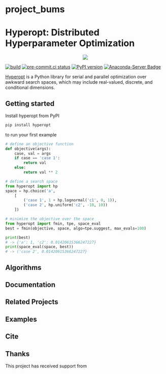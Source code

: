 # project_bums


# Hyperopt: Distributed Hyperparameter Optimization

<p align="center">
<img src="https://upload.wikimedia.org/wikipedia/de/thumb/d/dc/Hs-kempten-logo.svg/1200px-Hs-kempten-logo.svg.png" />
</p>

[![build](https://github.com/hyperopt/hyperopt/actions/workflows/build.yml/badge.svg)](https://github.com/hyperopt/hyperopt/actions/workflows/build.yml)
[![pre-commit.ci status](https://results.pre-commit.ci/badge/github/hyperopt/hyperopt/master.svg)](https://results.pre-commit.ci/latest/github/hyperopt/hyperopt/master)
[![PyPI version](https://badge.fury.io/py/hyperopt.svg)](https://badge.fury.io/py/hyperopt)
[![Anaconda-Server Badge](https://anaconda.org/conda-forge/hyperopt/badges/version.svg)](https://anaconda.org/conda-forge/hyperopt)

[Hyperopt](https://github.com/hyperopt/hyperopt) is a Python library for serial and parallel optimization over awkward
search spaces, which may include real-valued, discrete, and conditional
dimensions.

## Getting started

Install hyperopt from PyPI

```bash
pip install hyperopt
```

to run your first example

```python
# define an objective function
def objective(args):
    case, val = args
    if case == 'case 1':
        return val
    else:
        return val ** 2

# define a search space
from hyperopt import hp
space = hp.choice('a',
    [
        ('case 1', 1 + hp.lognormal('c1', 0, 1)),
        ('case 2', hp.uniform('c2', -10, 10))
    ])

# minimize the objective over the space
from hyperopt import fmin, tpe, space_eval
best = fmin(objective, space, algo=tpe.suggest, max_evals=100)

print(best)
# -> {'a': 1, 'c2': 0.01420615366247227}
print(space_eval(space, best))
# -> ('case 2', 0.01420615366247227}
```

## Algorithms


## Documentation



## Related Projects


## Examples

## Cite

## Thanks

This project has received support from

